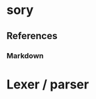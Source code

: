 # sory

## References

### Markdown

 [gfm]: https://github.github.com/gfm/


# Lexer / parser

 [kaleidoscope]: https://llvm.org/docs/tutorial/

 [dedent]: https://web.archive.org/web/20070922223915/http://www.secnetix.de/~olli/Python/block_indentation.hawk
